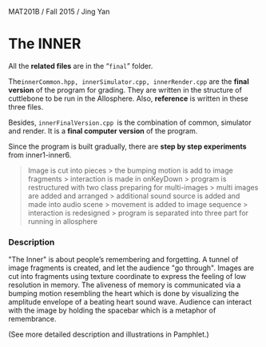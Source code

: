 MAT201B / Fall 2015 / Jing Yan 

# The INNER


All the  **related files** are in the “`final`” folder.

The`innerCommon.hpp, innerSimulator.cpp, innerRender.cpp` are the **final version** of the program for grading. They are written in the structure of cuttlebone to be run in the Allosphere. Also, **reference** is written in these three files. 

Besides, `innerFinalVersion.cpp `is the combination of common, simulator and render. It is a **final computer version** of the program.


Since the program is built gradually, there are **step by step experiments** from inner1-inner6.

> Image is cut into pieces > the bumping motion is add to image fragments > interaction is made in onKeyDown > program is restructured with two class preparing for multi-images > multi images are added and arranged > additional sound source is added and made into audio scene > movement is added to image sequence > interaction is redesigned > program is separated into three part for running in allosphere


### Description

"The Inner" is about people’s remembering and forgetting. A tunnel of image fragments is created, and let the audience "go through". Images are cut into fragments using texture coordinate to express the feeling of low resolution in memory. The aliveness of memory is communicated via a bumping motion resembling the heart which is done by visualizing the amplitude envelope of a beating heart sound wave. Audience can interact with the image by holding the spacebar which is a metaphor of remembrance.

(See more detailed description and illustrations in Pamphlet.)